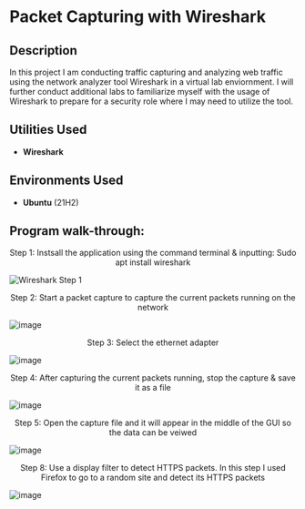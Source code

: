 <h1>Packet Capturing with Wireshark</h1>


<h2>Description</h2>
In this project I am conducting traffic capturing and analyzing web traffic using the network analyzer tool Wireshark in a virtual lab enviornment. I will further conduct additional labs to familiarize myself with the usage of Wireshark to prepare for a security role where I may need to utilize the tool. 
<br />


<h2>Utilities Used</h2>

- <b>Wireshark</b> 
  
<h2>Environments Used </h2>

- <b>Ubuntu</b> (21H2)

<h2>Program walk-through:</h2>

<p align="center">
Step 1: Instsall the application using the command terminal & inputting: Sudo apt install wireshark <br/>
  
![Wireshark Step 1](https://github.com/JonathanTayviah/WireShark-Beginners-/assets/153164850/8c05d970-d9f3-460d-a148-122f99b17997)

<p align="center">
Step 2: Start a packet capture to capture the current packets running on the network

![image](https://github.com/JonathanTayviah/WireShark-Beginners-/assets/153164850/c82b4dd6-454b-468e-b552-bc812e7357c6)

<p align="center">
Step 3: Select the ethernet adapter 

![image](https://github.com/JonathanTayviah/WireShark-Beginners-/assets/153164850/07ecf29c-7cab-4921-8897-a4df61e73d4f)

<p align="center">
Step 4: After capturing the current packets running, stop the capture & save it as a file

![image](https://github.com/JonathanTayviah/WireShark-Beginners-/assets/153164850/0bc58ba4-f871-4247-8ea5-2b4ae585b67d)

<p align="center">
Step 5: Open the capture file and it will appear in the middle of the GUI so the data can be veiwed 

![image](https://github.com/JonathanTayviah/WireShark-Beginners-/assets/153164850/2172f2af-dad2-4b37-ba88-c25303b6ab43)

<p align="center">
Step 8: Use a display filter to detect HTTPS packets. In this step I used Firefox to go to a random site and detect its HTTPS packets 

![image](https://github.com/JonathanTayviah/WireShark-Beginners-/assets/153164850/923459f6-46c8-4653-ab1d-bd886b0c8cf6)
